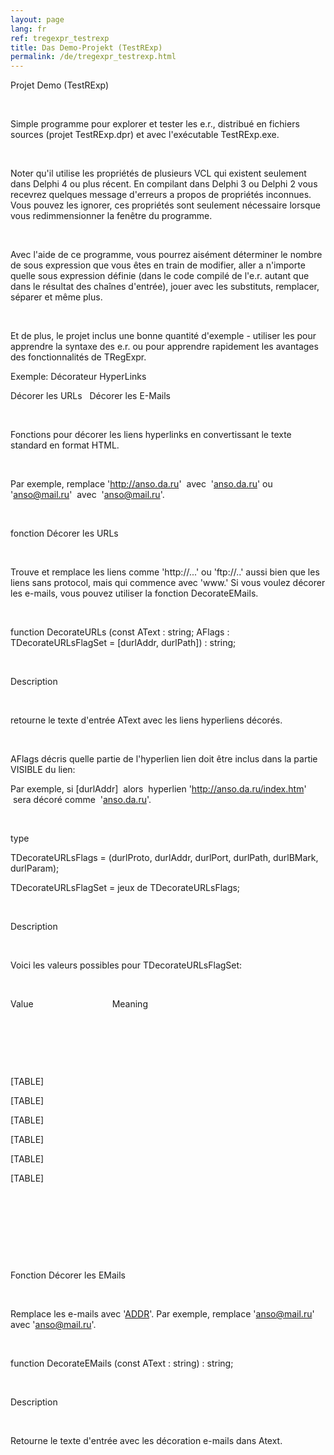 ```yaml
---
layout: page
lang: fr
ref: tregexpr_testrexp
title: Das Demo-Projekt (TestRExp)
permalink: /de/tregexpr_testrexp.html
---
```


Projet Demo (TestRExp)

 

Simple programme pour explorer et tester les e.r., distribué en fichiers
sources (projet TestRExp.dpr) et avec l'exécutable TestRExp.exe.

 

Noter qu'il utilise les propriétés de plusieurs VCL qui existent
seulement dans Delphi 4 ou plus récent. En compilant dans Delphi 3 ou
Delphi 2 vous recevrez quelques message d'erreurs a propos de propriétés
inconnues. Vous pouvez les ignorer, ces propriétés sont seulement
nécessaire lorsque vous redimmensionner la fenêtre du programme.

 

Avec l'aide de ce programme, vous pourrez aisément déterminer le nombre
de sous expression que vous êtes en train de modifier, aller а n'importe
quelle sous expression définie (dans le code compilé de l'e.r. autant
que dans le résultat des chaînes d'entrée), jouer avec les substituts,
remplacer, séparer et même plus.

 

Et de plus, le projet inclus une bonne quantité d'exemple - utiliser les
pour apprendre la syntaxe des e.r. ou pour apprendre rapidement les
avantages des fonctionnalités de TRegExpr.

Exemple: Décorateur HyperLinks

Décorer les URLs   Décorer les E-Mails

 

Fonctions pour décorer les liens hyperlinks en convertissant le texte
standard en format HTML.

 

Par exemple, remplace 'http://anso.da.ru'  avec  '<a
href="http://anso.da.ru">anso.da.ru</a>' ou 'anso@mail.ru'
 avec  '<a href="mailto:anso@mail.ru">anso@mail.ru</a>'.

 

fonction Décorer les URLs

 

Trouve et remplace les liens comme 'http://...' ou 'ftp://..' aussi bien
que les liens sans protocol, mais qui commence avec 'www.' Si vous
voulez décorer les e-mails, vous pouvez utiliser la fonction
DecorateEMails.

 

function DecorateURLs (const AText : string; AFlags :
TDecorateURLsFlagSet = \[durlAddr, durlPath\]) : string;

 

Description

 

retourne le texte d'entrée AText avec les liens hyperliens décorés.

 

AFlags décris quelle partie de l'hyperlien lien doit être inclus dans la
partie VISIBLE du lien:

Par exemple, si \[durlAddr\]  alors  hyperlien
'http://anso.da.ru/index.htm'  sera décoré comme  '<a
href="http://anso.da.ru/index.htm">anso.da.ru</a>'.

 

type

 TDecorateURLsFlags = (durlProto, durlAddr, durlPort, durlPath,
durlBMark, durlParam);

 TDecorateURLsFlagSet = jeux de TDecorateURLsFlags;

 

Description

 

Voici les valeurs possibles pour TDecorateURLsFlagSet:

 

Value                                Meaning

 

 

 

[TABLE]

[TABLE]

[TABLE]

[TABLE]

[TABLE]

[TABLE]

 

 

 

 

Fonction Décorer les EMails

 

Remplace les e-mails avec '<a href="mailto:ADDR">ADDR</a>'.
Par exemple, remplace 'anso@mail.ru' avec '<a
href="mailto:anso@mail.ru">anso@mail.ru</a>'.

 

function DecorateEMails (const AText : string) : string;

 

Description

 

Retourne le texte d'entrée avec les décoration e-mails dans Atext.

 